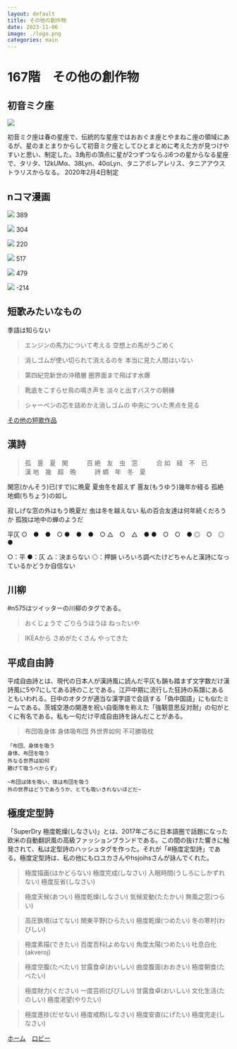 ```yaml
---
layout: default
title: その他の創作物
date: 2023-11-06
image: ./logo.png
categories: main
---
```

# 167階　その他の創作物

## 初音ミク座
![](illusts/381.png)

初音ミク座は春の星座で、伝統的な星座ではおおぐま座とやまねこ座の領域にあるが、星のまとまりからして初音ミク座としてひとまとめに考えた方が見つけやすいと思い、制定した。3角形の頂点に星が2つずつならぶ6つの星からなる星座で、タリタ、12kUMα、38Lyn、40αLyn、タニアポレアレリス、タニアアウストラリスからなる。
2020年2月4日制定

## nコマ漫画
![](illusts/389.png)
389

![](illusts/304.png)
304

![](illusts/220.png)
220

![](illusts/517.png)
517

![](illusts/479.png)
479

![](illusts/-214.png)
-214


## 短歌みたいなもの
季語は知らない

>エンジンの馬力について考える
空想上の馬がうごめく

>消しゴムが使い切られて消えるのを
本当に見た人間はいない

>第四紀完新世の沖積層
圏界面まで飛ばす水爆

>靴底をこすらせ鳥の鳴き声を
淡々と出すバスケの朝練

>シャーペンの芯を詰めかえ消しゴムの
中央についた黒点を見る

[その他の短歌作品](168)

## 漢詩
>孤　𠷡　夏　閑　　　百
絶　友　虫　窓　　　合
如　経　不　已　　　漢
地　幾　超　晩　　　詩
蜩　年　冬　夏

閑窓(かんそう)已(すで)に晩夏
夏虫冬を超えず
𠷡友(もうゆう)幾年か経る
孤絶地蜩(ちちょう)の如し

寂しげな窓の外はもう晩夏だ
虫は冬を越えない
私の百合友達は何年続くだろうか
孤独は地中の蝉のようだ

平仄
○　●　●　○
●　●　●　○
△　○　△　●
●　○　○　●
◎　○　◎　●

○：平
●：仄
△：決まらない
◎：押韻
いろいろ調べたけどちゃんと漢詩になっているかどうか自信ない

## 川柳
#n575はツイッターの川柳のタグである。

>おくじょうで
ごりらうほうほ
ねったいや

>IKEAから
さめがたくさん
やってきた

## 平成自由詩

平成自由詩とは、現代の日本人が漢詩風に読んだ平仄も韻も踏まず文字数だけ漢詩風に5や7にしてある詩のことである。江戸中期に流行した狂詩の系譜にあるともいわれる。日中のオタクが適当な漢字語で会話する「偽中国語」にも似たミームである。茨城空港の開港を祝い自衛隊を称えた「強靭意思反対耐」の句がとくに有名である。私も一句だけ平成自由詩を詠んだことがある。

>布団吸身体
身体吸布団
外世界如何
不可勝吸枕

    「布団、身体を吸う
    身体、布団を吸う
    外なる世界は如何
    勝げて吸うべからず」

    ~布団は体を吸い、体は布団を吸う
    外の世界はどうであろうか、とても吸いきれないほどだ~


## 極度定型詩

「SuperDry 極度乾燥(しなさい)」とは、2017年ごろに日本語圏で話題になった欧米の自動翻訳風の高級ファッションブランドである。この間の抜けた響きに触発されて、私は定型詩のハッシュタグを作った。それが「#極度定型詩」である。極度定型詩は、私の他にもロユカさんやhsjoihsさんが詠んでくれた。

>極度描画(はかどらない)
極度完成(しなさい)
入眠時間(うしろにしかずれない)
極度反省(しなさい)

>極度天候(あつい)
極度乾燥(しなさい)
気候変動(たたかい)
無風之窓(つらい)

>高圧鉄塔(はてない)
関東平野(ひらたい)
極度乾燥(つめたい)
冬の寒村(わびしい)

>極度素描(できたい)
百度百科(よめない)
角度太陽(つめたい)
吐息白化(akveroj)

>極度空腹(たべたい)
甘露食卓(おいしい)
曲度腹面(おおきい)
極度朝食(たべたい)

>極度財力(ください)
一度芸術(びびしい)
甘露食卓(おいしい)
文化生活(たのしい)
極度渇望(やりたい)

>極度進捗(だせない)
極度戒飭(しなさい)
極度安直(にげたい)
極度完走(しなさい)



[ホーム](./index)　[ロビー](144)





